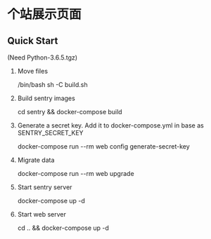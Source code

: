 # 个站展示页面
Quick Start
-----
(Need Python-3.6.5.tgz)

1.    Move files
      
      /bin/bash sh -C build.sh

2.    Build sentry images

      cd sentry && docker-compose build

4.    Generate a secret key. Add it to docker-compose.yml in base as SENTRY_SECRET_KEY

      docker-compose run --rm web config generate-secret-key

5.    Migrate data

      docker-compose run --rm web upgrade

6.    Start sentry server

      docker-compose up -d

7.    Start web server

      cd .. && docker-compose up -d
